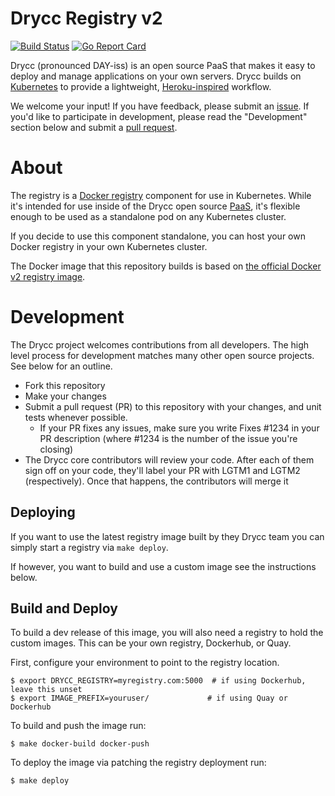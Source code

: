 # Drycc Registry v2

[![Build Status](https://travis-ci.org/drycc/registry.svg?branch=master)](https://travis-ci.org/drycc/registry)
[![Go Report Card](https://goreportcard.com/badge/github.com/drycc/registry)](https://goreportcard.com/report/github.com/drycc/registry)


Drycc (pronounced DAY-iss) is an open source PaaS that makes it easy to deploy and manage
applications on your own servers. Drycc builds on [Kubernetes](http://kubernetes.io/) to provide
a lightweight, [Heroku-inspired](http://heroku.com) workflow.

We welcome your input! If you have feedback, please submit an [issue][issues]. If you'd like to participate in development, please read the "Development" section below and submit a [pull request][prs].

# About

The registry is a [Docker registry](https://docs.docker.com/registry/) component for use in Kubernetes. While it's intended for use inside of the Drycc open source [PaaS](https://en.wikipedia.org/wiki/Platform_as_a_service), it's flexible enough to be used as a standalone pod on any Kubernetes cluster.

If you decide to use this component standalone, you can host your own Docker registry in your own Kubernetes cluster.

The Docker image that this repository builds is based on [the official Docker v2 registry image](https://github.com/docker/distribution).

# Development

The Drycc project welcomes contributions from all developers. The high level process for development matches many other open source projects. See below for an outline.

* Fork this repository
* Make your changes
* Submit a pull request (PR) to this repository with your changes, and unit tests whenever possible.
	* If your PR fixes any issues, make sure you write Fixes #1234 in your PR description (where #1234 is the number of the issue you're closing)
* The Drycc core contributors will review your code. After each of them sign off on your code, they'll label your PR with LGTM1 and LGTM2 (respectively). Once that happens, the contributors will merge it

## Deploying

If you want to use the latest registry image built by they Drycc team you can simply start a registry via `make deploy`.

If however, you want to build and use a custom image see the instructions below.

## Build and Deploy

To build a dev release of this image, you will also need a registry to hold the custom images. This can be your own registry, Dockerhub, or Quay.


First, configure your environment to point to the registry location.

```console
$ export DRYCC_REGISTRY=myregistry.com:5000  # if using Dockerhub, leave this unset
$ export IMAGE_PREFIX=youruser/             # if using Quay or Dockerhub
```

To build and push the image run:

```console
$ make docker-build docker-push
```

To deploy the image via patching the registry deployment run:

```console
$ make deploy
```

[issues]: https://github.com/drycc/registry/issues
[prs]: https://github.com/drycc/registry/pulls
[v2.18]: https://github.com/drycc/workflow/releases/tag/v2.18.0

